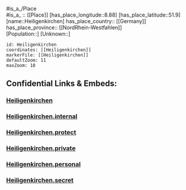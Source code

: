 ﻿---
location: [51.9,8.88] 
mapzoom: [7,12] 
mapmarker: city 
type: City
tags:
- geo/City


SpocWebEntityId: 30843
isDeleted: false
confidential: public

---
#is_a_/Place  
#is_a_ :: [[Place]] 
[has_place_longitude::8.88] 
[has_place_latitude::51.9] 
[name::Heiligenkirchen] 
has_place_country:: [[Germany]]  
has_place_province:: [[NordRhein-Westfahlen]]  
[Population::] 
[Unknown::] 


```leaflet
id: Heiligenkirchen
coordinates: [[Heiligenkirchen]] 
markerFile: [[Heiligenkirchen]] 
defaultZoom: 11 
maxZoom: 18
```


## Confidential Links & Embeds: 

### [Heiligenkirchen](/_public/Earth/Continent/Europe/Europe~Central/Germany/Germany~West/Nord_Rhein-Westfalen/counties~NW/Lippe/cities~Lippe/Detmold/Heiligenkirchen.md) 

### [Heiligenkirchen.internal](/_internal/Earth/Continent/Europe/Europe~Central/Germany/Germany~West/Nord_Rhein-Westfalen/counties~NW/Lippe/cities~Lippe/Detmold/Heiligenkirchen.internal.md) 

### [Heiligenkirchen.protect](/_protect/Earth/Continent/Europe/Europe~Central/Germany/Germany~West/Nord_Rhein-Westfalen/counties~NW/Lippe/cities~Lippe/Detmold/Heiligenkirchen.protect.md) 

### [Heiligenkirchen.private](/_private/Earth/Continent/Europe/Europe~Central/Germany/Germany~West/Nord_Rhein-Westfalen/counties~NW/Lippe/cities~Lippe/Detmold/Heiligenkirchen.private.md) 

### [Heiligenkirchen.personal](/_personal/Earth/Continent/Europe/Europe~Central/Germany/Germany~West/Nord_Rhein-Westfalen/counties~NW/Lippe/cities~Lippe/Detmold/Heiligenkirchen.personal.md) 

### [Heiligenkirchen.secret](/_secret/Earth/Continent/Europe/Europe~Central/Germany/Germany~West/Nord_Rhein-Westfalen/counties~NW/Lippe/cities~Lippe/Detmold/Heiligenkirchen.secret.md) 
